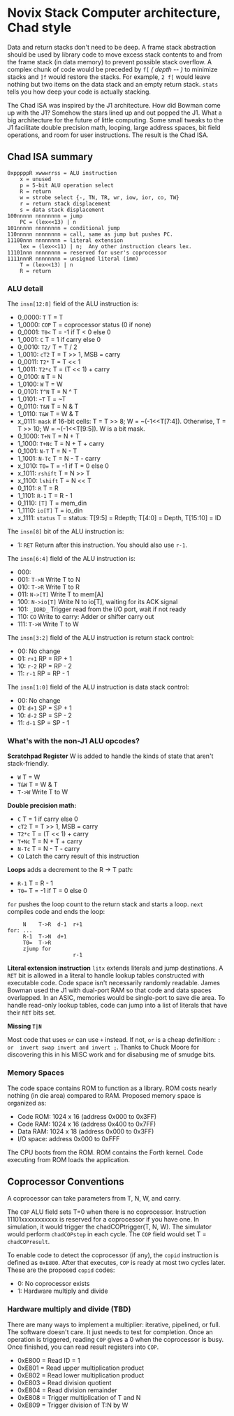 # Novix Stack Computer architecture, Chad style

Data and return stacks don't need to be deep. A frame stack abstraction should
be used by library code to move excess stack contents to and from the frame
stack (in data memory) to prevent possible stack overflow.
A complex chunk of code would be preceded by `f[` *( depth -- )* to minimize
stacks and `]f` would restore the stacks.
For example, `2 f[` would leave nothing but two items on the data stack and
an empty return stack. `stats` tells you how deep your code is actually stacking.

The Chad ISA was inspired by the J1 architecture.
How did Bowman come up with the J1?
Somehow the stars lined up and out popped the J1.
What a big architecture for the future of little computing.
Some small tweaks to the J1 facilitate double precision math, looping,
large address spaces, bit field operations, and room for user instructions.
The result is the Chad ISA.

## Chad ISA summary

```
0xpppppR xwwwrrss = ALU instruction
    x = unused
    p = 5-bit ALU operation select
    R = return
    w = strobe select {-, TN, TR, wr, iow, ior, co, TW}
    r = return stack displacement
    s = data stack displacement
100nnnnn nnnnnnnn = jump
    PC = (lex<<13) | n
101nnnnn nnnnnnnn = conditional jump
110nnnnn nnnnnnnn = call, same as jump but pushes PC.
11100nnn nnnnnnnn = literal extension
    lex = (lex<<11) | n;  Any other instruction clears lex.
11101nnn nnnnnnnn = reserved for user's coprocessor
1111nnnR nnnnnnnn = unsigned literal (imm)
    T = (lex<<13) | n
    R = return
```

### ALU detail

The `insn[12:8]` field of the ALU instruction is:

- 0_0000: `T` T = T
- 1_0000: `COP` T = coprocessor status (0 if none)
- 0_0001: `T0<` T = -1 if T < 0 else 0
- 1_0001: `C` T = 1 if carry else 0
- 0_0010: `T2/` T = T / 2
- 1_0010: `cT2` T = T >> 1, MSB = carry
- 0_0011: `T2*` T = T << 1
- 1_0011: `T2*c` T = (T << 1) + carry
- 0_0100: `N` T = N
- 1_0100: `W` T = W
- 0_0101: `T^N` T = N ^ T
- 1_0101: `~T` T = ~T
- 0_0110: `T&N` T = N & T
- 1_0110: `T&W` T = W & T
- x_0111: `mask` if 16-bit cells: T = T >> 8; W = ~(-1<<T\[7:4]). 
Otherwise, T = T >> 10; W = ~(-1<<T\[9:5]). W is a bit mask.
- 0_1000: `T+N` T = N + T
- 1_1000: `T+Nc` T = N + T + carry
- 0_1001: `N-T` T = N - T
- 1_1001: `N-Tc` T = N - T - carry
- x_1010: `T0=` T = -1 if T = 0 else 0
- x_1011: `rshift` T = N >> T
- x_1100: `lshift` T = N << T
- 0_1101: `R` T = R
- 1_1101: `R-1` T = R - 1
- 0_1110: `[T]` T = mem_din
- 1_1110: `io[T]` T = io_din
- x_1111: `status` T = status: T\[9:5] = Rdepth; T\[4:0] = Depth, T\[15:10] = ID

The `insn[8]` bit of the ALU instruction is:

- 1: `RET` Return after this instruction. You should also use `r-1`.

The `insn[6:4]` field of the ALU instruction is:

- 000:
- 001: `T->N` Write T to N
- 010: `T->R` Write T to R
- 011: `N->[T]` Write T to mem\[A]
- 100: `N->io[T]` Write N to io\[T], waiting for its ACK signal
- 101: `_IORD_` Trigger read from the I/O port, wait if not ready
- 110: `CO` Write to carry: Adder or shifter carry out
- 111: `T->W` Write T to W

The `insn[3:2]` field of the ALU instruction is return stack control:

- 00: No change
- 01: `r+1` RP = RP + 1
- 10: `r-2` RP = RP - 2
- 11: `r-1` RP = RP - 1

The `insn[1:0]` field of the ALU instruction is data stack control:

- 00: No change
- 01: `d+1` SP = SP + 1
- 10: `d-2` SP = SP - 2
- 11: `d-1` SP = SP - 1

### What's with the non-J1 ALU opcodes?

**Scratchpad Register** W is added to handle the kinds of state
that aren't stack-friendly.

- `W` T = W
- `T&W` T = W & T
- `T->W` Write T to W

**Double precision math:**

- `C` T = 1 if carry else 0
- `cT2` T = T >> 1, MSB = carry
- `T2*c` T = (T << 1) + carry
- `T+Nc` T = N + T + carry
- `N-Tc` T = N - T - carry
- `CO` Latch the carry result of this instruction

**Loops** adds a decrement to the R -> T path:

- `R-1` T = R - 1
- `T0=` T = -1 if T = 0 else 0

`for` pushes the loop count to the return stack and starts a loop.
`next` compiles code and ends the loop:

```
     N    T->R  d-1  r+1
for: ...
     R-1  T->N  d+1
     T0=  T->R
     zjump for
                     r-1
```

**Literal extension instruction** `litx` extends literals and jump destinations.
A `RET` bit is allowed in a literal to handle lookup tables constructed with
executable code. Code space isn't necessarily randomly readable.
James Bowman used the J1 with dual-port RAM so that code and data spaces
overlapped. In an ASIC, memories would be single-port to save die area.
To handle read-only lookup tables, code can jump into a list of literals
that have their `RET` bits set.

**Missing `T|N`**

Most code that uses `or` can use `+` instead.
If not, `or` is a cheap definition: `: or  invert swap invert and invert ;`.
Thanks to Chuck Moore for discovering this in his MISC work
and for disabusing me of smudge bits.

### Memory Spaces

The code space contains ROM to function as a library.
ROM costs nearly nothing (in die area) compared to RAM.
Proposed memory space is organized as:

- Code ROM: 1024 x 16 (address 0x000 to 0x3FF)
- Code RAM: 1024 x 16 (address 0x400 to 0x7FF)
- Data RAM: 1024 x 18 (address 0x000 to 0x3FF)
- I/O space: address 0x000 to 0xFFF

The CPU boots from the ROM.
ROM contains the Forth kernel.
Code executing from ROM loads the application.

## Coprocessor Conventions

A coprocessor can take parameters from T, N, W, and carry.

The `COP` ALU field sets T=0 when there is no coprocessor.
Instruction 11101xxxxxxxxxxx is reserved for a coprocessor if you have one.
In simulation, it would trigger the chadCOPtrigger(T, N, W).
The simulator would perform `chadCOPstep` in each cycle. 
The `COP` field would set T = `chadCOPresult`.

To enable code to detect the coprocessor (if any), the `copid` instruction
is defined as `0xE800`.
After that executes, `COP` is ready at most two cycles later.
These are the proposed `copid` codes:

- 0: No coprocessor exists
- 1: Hardware multiply and divide

### Hardware multiply and divide (TBD)

There are many ways to implement a multiplier: iterative, pipelined, or full.
The software doesn't care. It just needs to test for completion.
Once an operation is triggered, reading `COP` gives a 0 when the coprocessor
is busy. Once finished, you can read result registers into `COP`.

- 0xE800 = Read ID = 1
- 0xE801 = Read upper multiplication product
- 0xE802 = Read lower multiplication product
- 0xE803 = Read division quotient
- 0xE804 = Read division remainder
- 0xE808 = Trigger multiplication of T and N
- 0xE809 = Trigger division of T:N by W







